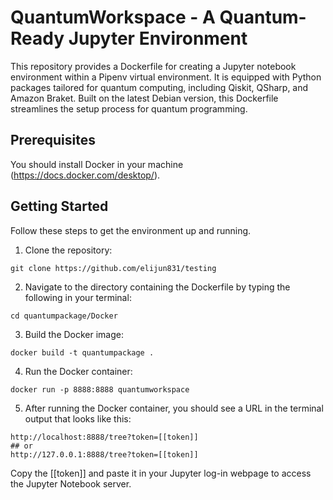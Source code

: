 # QuantumWorkspace - A Quantum-Ready Jupyter Environment

This repository provides a Dockerfile for creating a Jupyter notebook environment within a Pipenv virtual environment. 
It is equipped with Python packages tailored for quantum computing, including Qiskit, QSharp, and Amazon Braket. 
Built on the latest Debian version, this Dockerfile streamlines the setup process for quantum programming.

## Prerequisites

You should install Docker in your machine (https://docs.docker.com/desktop/).

## Getting Started

Follow these steps to get the environment up and running.

1. Clone the repository:
```
git clone https://github.com/elijun831/testing
```

2. Navigate to the directory containing the Dockerfile by typing the following in your terminal:
```
cd quantumpackage/Docker
```

3. Build the Docker image:
```
docker build -t quantumpackage .
```

4. Run the Docker container:
```
docker run -p 8888:8888 quantumworkspace
```

5. After running the Docker container, you should see a URL in the terminal output that looks like this:
```
http://localhost:8888/tree?token=[[token]]
## or
http://127.0.0.1:8888/tree?token=[[token]]
```
Copy the [[token]] and paste it in your Jupyter log-in webpage to access the Jupyter Notebook server.
